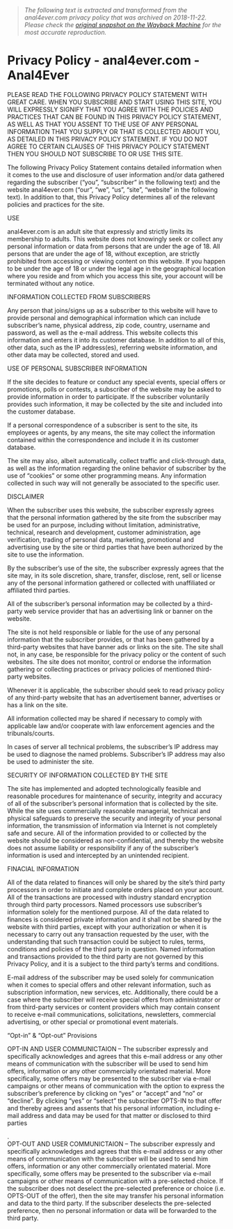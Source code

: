 > *The following text is extracted and transformed from the anal4ever.com privacy policy that was archived on 2018-11-22. Please check the [original snapshot on the Wayback Machine](https://web.archive.org/web/20181122030725id_/http%3A//www.anal4ever.com/static/privacy-policy.html) for the most accurate reproduction.*

# Privacy Policy - anal4ever.com - Anal4Ever

PLEASE READ THE FOLLOWING PRIVACY POLICY STATEMENT WITH GREAT CARE. WHEN YOU SUBSCRIBE AND START USING THIS SITE, YOU WILL EXPRESSLY SIGNIFY THAT YOU AGREE WITH THE POLICIES AND PRACTICES THAT CAN BE FOUND IN THIS PRIVACY POLICY STATEMENT, AS WELL AS THAT YOU ASSENT TO THE USE OF ANY PERSONAL INFORMATION THAT YOU SUPPLY OR THAT IS COLLECTED ABOUT YOU, AS DETAILED IN THIS PRIVACY POLICY STATEMENT. IF YOU DO NOT AGREE TO CERTAIN CLAUSES OF THIS PRIVACY POLICY STATEMENT THEN YOU SHOULD NOT SUBSCRIBE TO OR USE THIS SITE.

The following Privacy Policy Statement contains detailed information when it comes to the use and disclosure of user information and/or data gathered regarding the subscriber (“you”, “subscriber” in the following text) and the website anal4ever.com (“our”, “we”, “us”, “site”, “website” in the following text). In addition to that, this Privacy Policy determines all of the relevant policies and practices for the site.

USE

anal4ever.com is an adult site that expressly and strictly limits its membership to adults. This website does not knowingly seek or collect any personal information or data from persons that are under the age of 18. All persons that are under the age of 18, without exception, are strictly prohibited from accessing or viewing content on this website. If you happen to be under the age of 18 or under the legal age in the geographical location where you reside and from which you access this site, your account will be terminated without any notice.

INFORMATION COLLECTED FROM SUBSCRIBERS

Any person that joins/signs up as a subscriber to this website will have to provide personal and demographical information which can include subscriber’s name, physical address, zip code, country, username and password, as well as the e-mail address. This website collects this information and enters it into its customer database. In addition to all of this, other data, such as the IP address(es), referring website information, and other data may be collected, stored and used.

USE OF PERSONAL SUBSCRIBER INFORMATION

If the site decides to feature or conduct any special events, special offers or promotions, polls or contests, a subscriber of the website may be asked to provide information in order to participate. If the subscriber voluntarily provides such information, it may be collected by the site and included into the customer database.

If a personal correspondence of a subscriber is sent to the site, its employees or agents, by any means, the site may collect the information contained within the correspondence and include it in its customer database.

The site may also, albeit automatically, collect traffic and click-through data, as well as the information regarding the online behavior of subscriber by the use of “cookies” or some other programming means. Any information collected in such way will not generally be associated to the specific user.

DISCLAIMER

When the subscriber uses this website, the subscriber expressly agrees that the personal information gathered by the site from the subscriber may be used for an purpose, including without limitation, administrative, technical, research and development, customer administration, age verification, trading of personal data, marketing, promotional and advertising use by the site or third parties that have been authorized by the site to use the information.

By the subscriber’s use of the site, the subscriber expressly agrees that the site may, in its sole discretion, share, transfer, disclose, rent, sell or license any of the personal information gathered or collected with unaffiliated or affiliated third parties.

All of the subscriber’s personal information may be collected by a third-party web service provider that has an advertising link or banner on the website.

The site is not held responsible or liable for the use of any personal information that the subscriber provides, or that has been gathered by a third-party websites that have banner ads or links on the site. The site shall not, in any case, be responsible for the privacy policy or the content of such websites. The site does not monitor, control or endorse the information gathering or collecting practices or privacy policies of mentioned third-party websites.

Whenever it is applicable, the subscriber should seek to read privacy policy of any third-party website that has an advertisement banner, advertises or has a link on the site.

All information collected may be shared if necessary to comply with applicable law and/or cooperate with law enforcement agencies and the tribunals/courts.

In cases of server all technical problems, the subscriber’s IP address may be used to diagnose the named problems. Subscriber’s IP address may also be used to administer the site.

SECURITY OF INFORMATION COLLECTED BY THE SITE

The site has implemented and adopted technologically feasible and reasonable procedures for maintenance of security, integrity and accuracy of all of the subscriber’s personal information that is collected by the site. While the site uses commercially reasonable managerial, technical and physical safeguards to preserve the security and integrity of your personal information, the transmission of information via Internet is not completely safe and secure. All of the information provided to or collected by the website should be considered as non-confidential, and thereby the website does not assume liability or responsibility if any of the subscriber’s information is used and intercepted by an unintended recipient.

FINACIAL INFORMATION

All of the data related to finances will only be shared by the site’s third party processors in order to initiate and complete orders placed on your account. All of the transactions are processed with industry standard encryption through third party processors. Named processors use subscriber’s information solely for the mentioned purpose. All of the data related to finances is considered private information and it shall not be shared by the website with third parties, except with your authorization or when it is necessary to carry out any transaction requested by the user, with the understanding that such transaction could be subject to rules, terms, conditions and policies of the third party in question. Named information and transactions provided to the third party are not governed by this Privacy Policy, and it is a subject to the third party’s terms and conditions.

E-mail address of the subscriber may be used solely for communication when it comes to special offers and other relevant information, such as subscription information, new services, etc. Additionally, there could be a case where the subscriber will receive special offers from administrator or from third-party services or content providers which may contain consent to receive e-mail communications, solicitations, newsletters, commercial advertising, or other special or promotional event materials.

“Opt-in” & “Opt-out” Provisions

OPT-IN AND USER COMMUNICTAION – The subscriber expressly and specifically acknowledges and agrees that this e-mail address or any other means of communication with the subscriber will be used to send him offers, information or any other commercially orientated material. More specifically, some offers may be presented to the subscriber via e-mail campaigns or other means of communication with the option to express the subscriber’s preference by clicking on “yes” or “accept” and “no” or “decline”. By clicking “yes” or “select” the subscriber OPTS-IN to that offer and thereby agrees and assents that his personal information, including e-mail address and data may be used for that matter or disclosed to third parties

.  
OPT-OUT AND USER COMMUNICTAION – The subscriber expressly and specifically acknowledges and agrees that this e-mail address or any other means of communication with the subscriber will be used to send him offers, information or any other commercially orientated material. More specifically, some offers may be presented to the subscriber via e-mail campaigns or other means of communication with a pre-selected choice. If the subscriber does not deselect the pre-selected preference or choice (i.e. OPTS-OUT of the offer), then the site may transfer his personal information and data to the third party. If the subscriber deselects the pre-selected preference, then no personal information or data will be forwarded to the third party.
